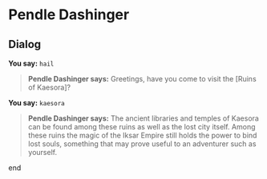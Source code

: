 # Pendle Dashinger
## Dialog

**You say:** `hail`



>**Pendle Dashinger says:** Greetings, have you come to visit the [Ruins of Kaesora]?

**You say:** `kaesora`



>**Pendle Dashinger says:** The ancient libraries and temples of Kaesora can be found among these ruins as well as the lost city itself. Among these ruins the magic of the Iksar Empire still holds the power to bind lost souls, something that may prove useful to an adventurer such as yourself.


end